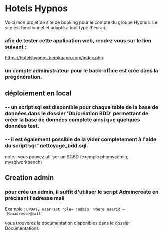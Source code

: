 # Hotels Hypnos

Voici mon projet de site de booking pour le compte du groupe Hypnos. 
Le site est fonctionnel et adapté a tout type d'écran. 

### afin de tester cette application web, rendez vous sur le lien suivant : 
https://hotelshypnos.herokuapp.com/index.php

### un compte administrateur pour le back-office est crée dans la prégénération.

## déploiement en local
### -- un script sql est disponible pour chaque table de la base de données dans le dossier 'Db/création BDD' permettant de créer la base de données complete ainsi que quelques données test.

### -- il est également possible de la vider completement à l'aide du script sql "nettoyage_bdd.sql.

note : vous pouvez utiliser un SGBD (exemple phpmyadmin, mysqlworkbench)

## Creation admin
### pour crée un admin, il suffit d'utiliser le script Admincreate en précisant l'adresse mail 
Example : `UPDATE user set role= 'admin' where userid = 'Monadresse@mail'`

vous trouverez la documentation disponibles dans le dossier Documentations

